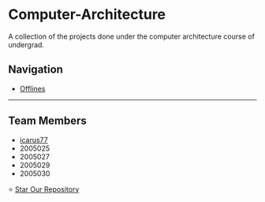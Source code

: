 # Computer-Architecture
A collection of the projects done under the computer architecture course of undergrad.

## Navigation
- [Offlines](/Offlines/)

<hr>

## Team Members
- [icarus77](https://github.com/mrtaz77)
- 2005025
- 2005027
- 2005029
- 2005030

⭐ <a class="github-button" href="https://github.com/mrtaz77/Computer-Architecture.git" data-icon="octicon-star" data-size="large" data-show-count="true" aria-label="Star mrtaz77/Computer-Architecture on GitHub">Star Our Repository</a>